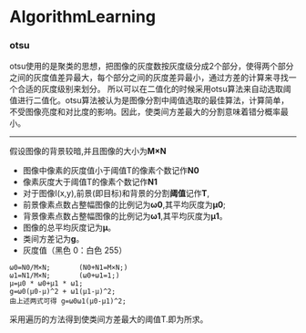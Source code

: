 # AlgorithmLearning
### otsu
otsu使用的是聚类的思想，把图像的灰度数按灰度级分成2个部分，使得两个部分之间的灰度值差异最大，每个部分之间的灰度差异最小，通过方差的计算来寻找一个合适的灰度级别来划分。 所以可以在二值化的时候采用otsu算法来自动选取阈值进行二值化。otsu算法被认为是图像分割中阈值选取的最佳算法，计算简单，不受图像亮度和对比度的影响。因此，使类间方差最大的分割意味着错分概率最小。
***
假设图像的背景较暗,并且图像的大小为**M×N**
* 图像中像素的灰度值小于阈值T的像素个数记作**N0**
* 像素灰度大于阈值T的像素个数记作**N1**
* 对于图像I(x,y),前景(即目标)和背景的分割**阈值**记作**T**,
* 前景像素点数占整幅图像的比例记为**ω0**,其平均灰度为**μ0**;
* 背景像素点数占整幅图像的比例记为**ω1**,其平均灰度为**μ1**。
* 图像的总平均灰度记为**μ**。
* 类间方差记为**g**。
* 灰度值（黑色 0：白色 255）
```
ω0=N0/M×N;       (N0+N1=M×N;)
ω1=N1/M×N;       (ω0+ω1=1;)
μ=μ0 * ω0+μ1 * ω1;
g=ω0(μ0-μ)^2 + ω1(μ1-μ)^2;
由上述两式可得 g=ω0ω1(μ0-μ1)^2;
```
采用遍历的方法得到使类间方差最大的阈值T.即为所求。
